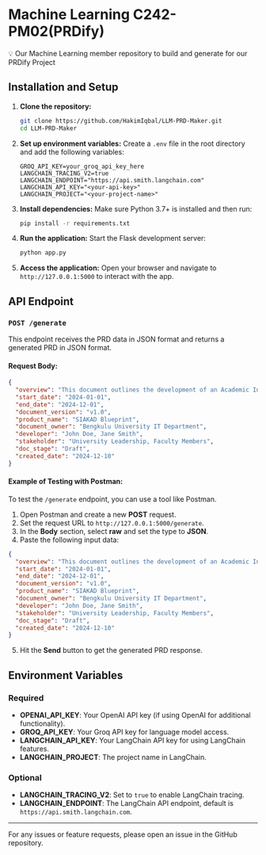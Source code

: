 # Machine Learning C242-PM02(PRDify)

💡 Our Machine Learning member repository to build and generate for our PRDify Project

## Installation and Setup

1. **Clone the repository:**
   ```bash
   git clone https://github.com/HakimIqbal/LLM-PRD-Maker.git
   cd LLM-PRD-Maker
   ```

2. **Set up environment variables:**
   Create a `.env` file in the root directory and add the following variables:

   ```env
   GROQ_API_KEY=your_groq_api_key_here
   LANGCHAIN_TRACING_V2=true
   LANGCHAIN_ENDPOINT="https://api.smith.langchain.com"
   LANGCHAIN_API_KEY="<your-api-key>"
   LANGCHAIN_PROJECT="<your-project-name>"
   ```

3. **Install dependencies:**
   Make sure Python 3.7+ is installed and then run:
   ```bash
   pip install -r requirements.txt
   ```

4. **Run the application:**
   Start the Flask development server:
   ```bash
   python app.py
   ```

5. **Access the application:**
   Open your browser and navigate to `http://127.0.0.1:5000` to interact with the app.

## API Endpoint

### `POST /generate`

This endpoint receives the PRD data in JSON format and returns a generated PRD in JSON format.

#### Request Body:
```json
{
  "overview": "This document outlines the development of an Academic Information System for Bengkulu University, focusing on user experience and backend integrations.",
  "start_date": "2024-01-01",
  "end_date": "2024-12-01",
  "document_version": "v1.0",
  "product_name": "SIAKAD Blueprint",
  "document_owner": "Bengkulu University IT Department",
  "developer": "John Doe, Jane Smith",
  "stakeholder": "University Leadership, Faculty Members",
  "doc_stage": "Draft",
  "created_date": "2024-12-10"
}
```

#### Example of Testing with Postman:

To test the `/generate` endpoint, you can use a tool like Postman. 

1. Open Postman and create a new **POST** request.
2. Set the request URL to `http://127.0.0.1:5000/generate`.
3. In the **Body** section, select **raw** and set the type to **JSON**.
4. Paste the following input data:

```json
{
  "overview": "This document outlines the development of an Academic Information System for Bengkulu University, focusing on user experience and backend integrations.",
  "start_date": "2024-01-01",
  "end_date": "2024-12-01",
  "document_version": "v1.0",
  "product_name": "SIAKAD Blueprint",
  "document_owner": "Bengkulu University IT Department",
  "developer": "John Doe, Jane Smith",
  "stakeholder": "University Leadership, Faculty Members",
  "doc_stage": "Draft",
  "created_date": "2024-12-10"
}
```

5. Hit the **Send** button to get the generated PRD response.

## Environment Variables

### Required
- **OPENAI_API_KEY**: Your OpenAI API key (if using OpenAI for additional functionality).
- **GROQ_API_KEY**: Your Groq API key for language model access.
- **LANGCHAIN_API_KEY**: Your LangChain API key for using LangChain features.
- **LANGCHAIN_PROJECT**: The project name in LangChain.

### Optional
- **LANGCHAIN_TRACING_V2**: Set to `true` to enable LangChain tracing.
- **LANGCHAIN_ENDPOINT**: The LangChain API endpoint, default is `https://api.smith.langchain.com`.

---

For any issues or feature requests, please open an issue in the GitHub repository.